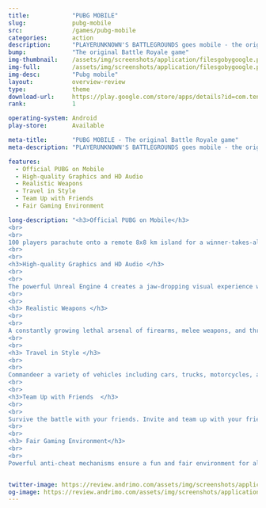 ```yaml
---
title:            "PUBG MOBILE"
slug:             pubg-mobile
src:              /games/pubg-mobile
categories:       action
description:      "PLAYERUNKNOWN'S BATTLEGROUNDS goes mobile - the original Battle Royale game is now available on your device!"
bump:             "The original Battle Royale game"
img-thumbnail:    /assets/img/screenshots/application/filesgobygoogle.png
img-full:         /assets/img/screenshots/application/filesgobygoogle.png
img-desc:         "Pubg mobile"
layout:           overview-review
type:             theme
download-url:     https://play.google.com/store/apps/details?id=com.tencent.ig
rank:             1

operating-system: Android
play-store:       Available

meta-title:       "PUBG MOBILE - The original Battle Royale game"
meta-description: "PLAYERUNKNOWN'S BATTLEGROUNDS goes mobile - the original Battle Royale game is now available on your device!"

features:
  - Official PUBG on Mobile
  - High-quality Graphics and HD Audio 
  - Realistic Weapons
  - Travel in Style
  - Team Up with Friends
  - Fair Gaming Environment

long-description: "<h3>Official PUBG on Mobile</h3>
<br>
<br>
100 players parachute onto a remote 8x8 km island for a winner-takes-all showdown. Players have to locate and scavenge their own weapons, vehicles and supplies, and defeat every player in a graphically and tactically rich battleground that forces players into a shrinking play zone. Get ready to land, loot, and do whatever it takes to survive and be the last man standing!
<br>
<br>
<h3>High-quality Graphics and HD Audio </h3>
<br>
<br>
The powerful Unreal Engine 4 creates a jaw-dropping visual experience with rich detail, realistic gameplay effects and a massive HD map for Battle Royale. Feel like you’re in the thick of the action as you play with high-quality audio, immersive 3D sound effects and 7.1 channel surround sound.
<br>
<br>
<h3> Realistic Weapons </h3>
<br>
<br>
A constantly growing lethal arsenal of firearms, melee weapons, and throwables with realistic ballistics and travel trajectories gives you the option to shoot, beat down, or incinerate your adversaries. Oh, and you like the pan? We’ve got the pan.
<br>
<br>
<h3> Travel in Style </h3>
<br>
<br>
Commandeer a variety of vehicles including cars, trucks, motorcycles, and boats to hunt down your enemies, race them to the play zone or make a swift escape.
<br>
<br>
<h3>Team Up with Friends  </h3>
<br>
<br>
Survive the battle with your friends. Invite and team up with your friends, coordinate your battle plan through voice chat and set up the perfect ambush. 
<br>
<br>
<h3> Fair Gaming Environment</h3>
<br>
<br>
Powerful anti-cheat mechanisms ensure a fun and fair environment for all PUBG MOBILE players."


twitter-image: https://review.andrimo.com/assets/img/screenshots/application/filesgobygoogle.png
og-image: https://review.andrimo.com/assets/img/screenshots/application/filesgobygoogle.png
---
```


